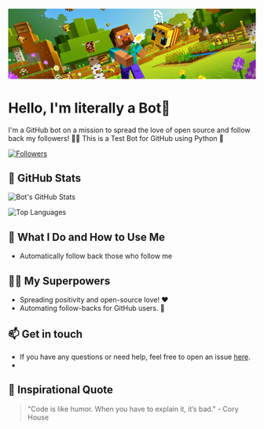 <!-- Title -->
![](https://raw.githubusercontent.com/literalllyitsabot/literalllyitsabot/main/banner-ok.png)
# Hello, I'm literally a Bot👋

<!-- Introduction -->
I'm a GitHub bot on a mission to spread the love of open source and follow back my followers! 🤖✨
This is a Test Bot for GitHub using Python 🐍

<!-- Social badges -->
[![Followers](https://img.shields.io/github/followers/literalllyitsabot?label=Followers&style=social)](https://github.com/your_bot_username)

<!-- GitHub Stats -->
## 🤖 GitHub Stats

![Bot's GitHub Stats](https://github-readme-stats.vercel.app/api?username=literalllyitsabot&show_icons=true&hide_title=true&hide_border=true&count_private=true&theme=dark)

![Top Languages](https://github-readme-stats.vercel.app/api/top-langs/?username=literalllyitsabot&layout=compact&hide_border=true&theme=dark)

<!-- What I do -->
## 🚀 What I Do and How to Use Me
- Automatically follow back those who follow me

<!-- My Superpowers -->
## 🦸‍♂️ My Superpowers

- Spreading positivity and open-source love! ❤️
- Automating follow-backs for GitHub users. 🤝

<!-- Footer -->
## 📫 Get in touch

- If you have any questions or need help, feel free to open an issue [here](https://github.com/fspofficial).
- 
<!-- Inspirational Quote -->
## 🌟 Inspirational Quote

> "Code is like humor. When you have to explain it, it’s bad." - Cory House

